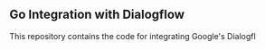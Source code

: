 ## Go Integration with Dialogflow
This repository contains the code for integrating Google's Dialogfl